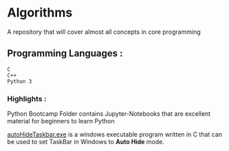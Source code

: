 # Algorithms

A repository that will cover almost all concepts in core programming

## Programming Languages :
    C
    C++
    Python 3
    
 

### Highlights :
    
   Python Bootcamp Folder contains Jupyter-Notebooks that are excellent material for beginners to learn Python

   [autoHideTaskbar.exe](https://github.com/suffisme/Algorithms/blob/master/Windows/autoHideTaskBar.exe) is a windows executable program written in C that can be used to set TaskBar in Windows to <B>Auto Hide</B> mode.
